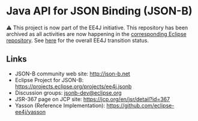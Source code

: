 # Java API for JSON Binding (JSON-B)

:warning: This project is now part of the EE4J initiative. This repository has been archived as all activities are now happening in the [corresponding Eclipse repository](https://github.com/eclipse-ee4j/jsonb-api). See [here](https://www.eclipse.org/ee4j/status.php) for the overall EE4J transition status.

## Links

- JSON-B community web site: http://json-b.net
- Eclipse Project for JSON-B: https://projects.eclipse.org/projects/ee4j.jsonb
- Discussion groups: jsonb-dev@eclipse.org
- JSR-367 page on JCP site: https://jcp.org/en/jsr/detail?id=367
- Yasson (Reference Implementation): https://github.com/eclipse-ee4j/yasson
